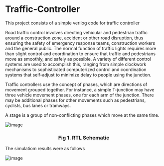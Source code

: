 # Traffic-Controller
This project consists of a simple verilog code for traffic controller

Road traffic control involves directing vehicular and pedestrian traffic around a construction zone, accident or other road disruption, thus ensuring the safety of emergency response teams, construction workers and the general public.
The normal function of traffic lights requires more than slight control and coordination to ensure that traffic and pedestrians move as smoothly, and safely as possible. A variety of different control systems are used to accomplish this, ranging from simple clockwork mechanisms to sophisticated computerized control and coordination systems that self-adjust to minimize delay to people using the junction.

Traffic controllers use the concept of phases, which are directions of movement grouped together. For instance, a simple T-junction may have three vehicle movement phases, one for each arm of the junction. There may be additional phases for other movements such as pedestrians, cyclists, bus lanes or tramways.

A stage is a group of non-conflicting phases which move at the same time.

![image](https://user-images.githubusercontent.com/48091500/58762262-fc283880-856b-11e9-82e8-86a79437463b.png)

### <p align="center">Fig 1. RTL Schematic</p>

The simulatiom results were as follows

![image](https://user-images.githubusercontent.com/48091500/58762244-e4e94b00-856b-11e9-9253-1ba37a52d56a.png)


